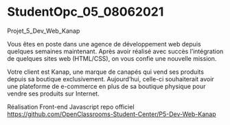 # StudentOpc_05_08062021
 Projet_5_Dev_Web_Kanap
 
 Vous êtes en poste dans une agence de développement web depuis quelques semaines maintenant. Après avoir réalisé avec succès l’intégration de quelques sites web (HTML/CSS), on vous confie une nouvelle mission.

Votre client est Kanap, une marque de canapés qui vend ses produits depuis sa boutique exclusivement. Aujourd’hui, celle-ci souhaiterait avoir une plateforme de e-commerce en plus de sa boutique physique pour vendre ses produits sur Internet.

Réalisation Front-end Javascript
repo officiel https://github.com/OpenClassrooms-Student-Center/P5-Dev-Web-Kanap